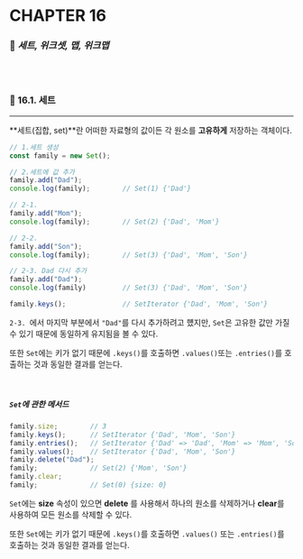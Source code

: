 #  CHAPTER 16

###  :pencil: ***세트, 위크셋, 맵, 위크맵***

<br>

<br>

### :page_facing_up: 16.1. 세트

---

**세트(집합, set)**란 어떠한 자료형의 값이든 각 원소를 **고유하게** 저장하는 객체이다.

```javascript
// 1.세트 생성
const family = new Set();

// 2.세트에 값 추가
family.add("Dad");
console.log(family);		// Set(1) {'Dad'}

// 2-1.
family.add("Mom");			
console.log(family);		// Set(2) {'Dad', 'Mom'}

// 2-2.
family.add("Son");
console.log(family);		// Set(3) {'Dad', 'Mom', 'Son'}

// 2-3. Dad 다시 추가
family.add("Dad");
console.log(family)			// Set(3) {'Dad', 'Mom', 'Son'}

family.keys();				// SetIterator {'Dad', 'Mom', 'Son'}
```

`2-3. `에서 마지막 부분에서 `"Dad"`를 다시 추가하려고 헀지만, `Set`은 고유한 값만 가질 수 있기 때문에 동일하게 유지됨을 볼 수 있다.

또한 `Set`에는 키가 없기 때문에 `.keys()`를 호출하면 `.values()`또는 `.entries()`를 호출하는 것과 동일한 결과를 얻는다.

<br>

##### `Set`에 관한 메서드

```javascript
family.size;		// 3
family.keys();		// SetIterator {'Dad', 'Mom', 'Son'}
family.entries();	// SetIterator {'Dad' => 'Dad', 'Mom' => 'Mom', 'Son' => 'Son'}
family.values();	// SetIterator {'Dad', 'Mom', 'Son'}
family.delete("Dad");
family;				// Set(2) {'Mom', 'Son'}
family.clear;
family;				// Set(0) {size: 0}
```

`Set`에는 **size** 속성이 있으면 **delete** 를 사용해서 하나의 원소를 삭제하거나 **clear**를 사용하여 모든 원소를 삭제할 수 있다.

또한 `Set`에는 키가 없기 때문에 `.keys()`를 호출하면 `.values()` 또는 `.entries()`를 호출하는 것과 동일한 결과를 얻는다.

<br>
